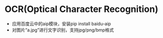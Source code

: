 # OCR(Optical Character Recognition)

- 应用百度云中的aip模块，安装pip install baidu-aip
- 对图片“a.jpg”进行文字识别，支持jpg/png/bmp格式
